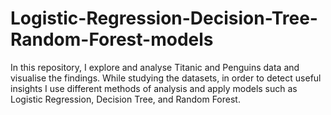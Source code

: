 # Logistic-Regression-Decision-Tree-Random-Forest-models

In this repository, I explore and analyse Titanic and Penguins data and visualise the findings. While studying the datasets, in order to detect useful insights I use different methods of analysis and apply models such as Logistic Regression, Decision Tree, and Random Forest. 

